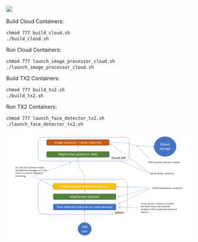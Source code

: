 [<img src="http://w251-face-app.s3.us-east.cloud-object-storage.appdomain.cloud/face-05.png">](http://w251-face-app.s3.us-east.cloud-object-storage.appdomain.cloud/face-05.png)

Build Cloud Containers:

    chmod 777 build_cloud.sh
    ./build_cloud.sh

Run Cloud Containers:

    chmod 777 launch_image_processor_cloud.sh
    ./launch_image_processor_cloud.sh
    
Build TX2 Containers:

    chmod 777 build_tx2.sh
    ./build_tx2.sh

Run TX2 Containers:

    chmod 777 launch_face_detector_tx2.sh
    ./launch_face_detector_tx2.sh
    
![HW03 Architecture](hw03.png)
